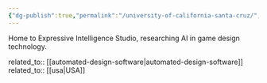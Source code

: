 ```yaml
---
{"dg-publish":true,"permalink":"/university-of-california-santa-cruz/","title":"University of California, Santa Cruz"}
---
```



Home to Expressive Intelligence Studio, researching AI in game design technology.

related_to:: [[automated-design-software\|automated-design-software]]
related_to:: [[usa\|USA]]
